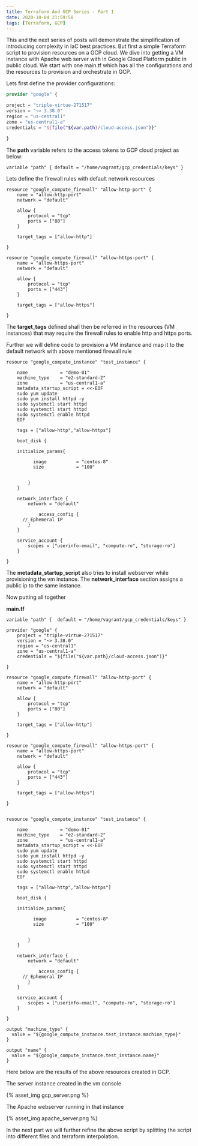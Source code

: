 ```yaml
---
title: Terraform And GCP Series - Part 1
date: 2020-10-04 21:59:58
tags: [Terraform, GCP]
---
```




This and the next series of posts will demonstrate the simplification of introducing complexity in IaC best practices. But first a simple Terraform script to provision resources on a GCP cloud. We dive into getting a VM instance with Apache web server with in Google Cloud Platform public in public cloud. We start with one main.tf which has all the configurations and the resources to provision and orchestrate in GCP.

Lets first define the provider configurations:

```Terraform
provider "google" {

project = "triple-virtue-271517"
version = "~> 3.38.0"
region = "us-central1"
zone = "us-central1-a"
credentials = "${file("${var.path}/cloud-access.json")}"

}
```

The **path** variable  refers to the access tokens  to GCP cloud project as below:

```
variable "path" { default = "/home/vagrant/gcp_credentials/keys" }
```



Lets define the firewall rules with default network resources

```
resource "google_compute_firewall" "allow-http-port" {
    name = "allow-http-port"
    network = "default"

    allow {
        protocol = "tcp"
        ports = ["80"]
    }

    target_tags = ["allow-http"]
      
}

resource "google_compute_firewall" "allow-https-port" {
    name = "allow-https-port"
    network = "default"

    allow {
        protocol = "tcp"
        ports = ["443"]
    }

    target_tags = ["allow-https"]
      
}
```

The **target_tags** defined shall then be referred in the resources (VM instances) that may require the firewall rules to enable http and https ports.

Further we will define code to provision a VM instance and map it to the default network with above mentioned firewall rule

```
resource "google_compute_instance" "test_instance" {
    
    name            = "demo-01"
    machine_type    = "e2-standard-2"
    zone            = "us-central1-a"
    metadata_startup_script = <<-EOF
    sudo yum update 
    sudo yum install httpd -y
    sudo systemctl start httpd
    sudo systemctl start httpd
    sudo systemctl enable httpd
    EOF

    tags = ["allow-http","allow-https"]

    boot_disk {
      
    initialize_params{

          image           = "centos-8"
          size            = "100"
            

        }
    }

    network_interface {
        network = "default"
    
            access_config {
      // Ephemeral IP
        }
    }

    service_account {
        scopes = ["userinfo-email", "compute-ro", "storage-ro"]
    }

}
```

The **metadata_startup_script** also tries to install webserver while provisioning the vm instance. The **network_interface** section assigns a public ip to the same instance.

Now putting all together 

**main.tf**

```
variable "path" {  default = "/home/vagrant/gcp_credentials/keys" }

provider "google" {
    project = "triple-virtue-271517"
    version = "~> 3.38.0"
    region = "us-central1"
    zone = "us-central1-a"
    credentials = "${file("${var.path}/cloud-access.json")}"
  
}

resource "google_compute_firewall" "allow-http-port" {
    name = "allow-http-port"
    network = "default"

    allow {
        protocol = "tcp"
        ports = ["80"]
    }

    target_tags = ["allow-http"]
      
}

resource "google_compute_firewall" "allow-https-port" {
    name = "allow-https-port"
    network = "default"

    allow {
        protocol = "tcp"
        ports = ["443"]
    }

    target_tags = ["allow-https"]
      
}


resource "google_compute_instance" "test_instance" {
    
    name            = "demo-01"
    machine_type    = "e2-standard-2"
    zone            = "us-central1-a"
    metadata_startup_script = <<-EOF
    sudo yum update 
    sudo yum install httpd -y
    sudo systemctl start httpd
    sudo systemctl start httpd
    sudo systemctl enable httpd
    EOF

    tags = ["allow-http","allow-https"]

    boot_disk {
      
    initialize_params{

          image           = "centos-8"
          size            = "100"
            

        }
    }

    network_interface {
        network = "default"
    
            access_config {
      // Ephemeral IP
        }
    }

    service_account {
        scopes = ["userinfo-email", "compute-ro", "storage-ro"]
    }

}

output "machine_type" {
  value = "${google_compute_instance.test_instance.machine_type}"
}

output "name" {
  value = "${google_compute_instance.test_instance.name}"
}

```



Here below are the results of the above resources created in GCP.

The server instance created in the vm console



{% asset_img gcp_server.png %}



The Apache webserver running in that instance



{% asset_img apache_server.png %}



In the next part we will further refine the above script by splitting the script into different files and terraform interpolation.





